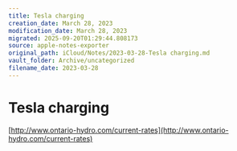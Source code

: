 ```yaml
---
title: Tesla charging
creation_date: March 28, 2023
modification_date: March 28, 2023
migrated: 2025-09-20T01:29:44.808173
source: apple-notes-exporter
original_path: iCloud/Notes/2023-03-28-Tesla charging.md
vault_folder: Archive/uncategorized
filename_date: 2023-03-28
---
```



# Tesla charging 
[http://www.ontario-hydro.com/current-rates](http://www.ontario-hydro.com/current-rates)

